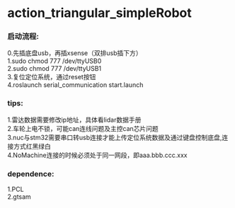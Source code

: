 # action_triangular_simpleRobot
  
### 启动流程:
 0.先插底盘usb，再插xsense（双排usb插下方）  
 1.sudo chmod 777 /dev/ttyUSB0  
 2.sudo chmod 777 /dev/ttyUSB1  
 3.复位定位系统，通过reset按钮  
 4.roslaunch serial_communication start.launch  
  
### tips:  
 1.雷达数据需要修改ip地址，具体看lidar数据手册  
 2.车轮上电不锁，可能can连线问题及主控can芯片问题  
 3.nuc与stm32需要串口转usb连接才能上传定位系统数据及通过键盘控制底盘,连接方式红黑绿白  
 4.NoMachine连接的时候必须处于同一网段，即aaa.bbb.ccc.xxx  
  
### dependence:  
 1.PCL  
 2.gtsam  
